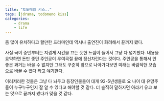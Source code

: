 ```yaml
---
title: "토도메의 키스.."
tags: [jdrama, todomeno kiss]
categories:
    - drama
    - life
---
```


좀 많이 유치하다고 할만한 드라마인데 역시나 출연진이 화려해서 끝까지 봤다. 

사실 극이 중반부터는 지겹게 시간을 끄는 듯한 느낌이 들어서 그냥 다 넘겨봤다. 내용을 요약하면 돈만 좇던 주인공이 우여곡절 끝에 정신차린다는 것이다. 주인공을 통해서 안좋은 과거는 바꿀 수 없지만 그래도 꾸준히 앞으로 나아가다보면 미래는 바람직한 모습으로 바꿀 수 있다 라고 얘기한다. 

이러저러한 것들은 그냥 다 놔두고 등장인물들이 대개 92-5년생들로 요 나이 대 유망주들이 누구누구인지 잘 알 수 있다고 해야할 것 같다. 더 솔직히 말하자면 아라키 유코 보는 맛으로 끝까지 봤다가 맞을 것 같다. 
